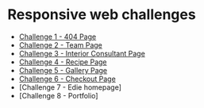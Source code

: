 # Responsive web challenges

<!-- TABLE OF CONTENTS -->

<!--
## Table of Contents

- [Overview](#overview)
  - [Built With](#built-with)
- [Features](#features)
- [Contact](#contact)
- [Acknowledgements](#acknowledgements)
-->

<!-- OVERVIEW -->

<!--
## Overview

![screenshot](https://user-images.githubusercontent.com/16707738/92399059-5716eb00-f132-11ea-8b14-bcacdc8ec97b.png)


Introduce your projects by taking a screenshot or a gif. Try to tell visitors a story about your project by answering:


- Where can I see your demo?
- What was your experience?
- What have you learned/improved?
- Your wisdom? :)

### Built With

This section should list any major frameworks that you built your project using. Here are a few examples.

- [React](https://reactjs.org/)
- [Vue.js](https://vuejs.org/)
- [Tailwind](https://tailwindcss.com/)

## Features

<!-- List the features of your application or follow the template. Don't share the figma file here :)

This application/site was created as a submission to a [DevChallenges](https://devchallenges.io/challenges) challenge. The [challenge](https://devchallenges.io/challenges/wBunSb7FPrIepJZAg0sY) was to build an application to complete the given user stories.

<!--
## Acknowledgements

<!-- This section should list any articles or add-ons/plugins that helps you to complete the project. This is optional but it will help you in the future. For exmpale

- [Steps to replicate a design with only HTML and CSS](https://devchallenges-blogs.web.app/how-to-replicate-design/)
- [Node.js](https://nodejs.org/)
- [Marked - a markdown parser](https://github.com/chjj/marked)
-->

<!--
## Contact
 - Website [your-website.com](https://{your-web-site-link})
- GitHub [@your-username](https://{github.com/your-usermame})
- Twitter [@your-twitter](https://{twitter.com/your-username})
-->

- [Challenge 1 - 404 Page](https://github.com/leticiavna/devchallenges-responsiveweb/tree/main/404)
- [Challenge 2 - Team Page](https://github.com/leticiavna/devchallenges-responsiveweb/tree/main/TeamPage)
- [Challenge 3 - Interior Consultant Page](https://github.com/leticiavna/devchallenges-responsiveweb/tree/main/InteriorConsultant)
- [Challenge 4 - Recipe Page](https://github.com/leticiavna/devchallenges-responsiveweb/tree/main/RecipePage)
- [Challenge 5 - Gallery Page](https://github.com/leticiavna/devchallenges-responsiveweb/tree/main/GalleryPage)
- [Challenge 6 - Checkout Page](https://github.com/leticiavna/devchallenges-responsiveweb/tree/main/CheckoutPage)
- [Challenge 7 - Edie homepage]
- [Challenge 8 - Portfolio]
